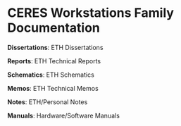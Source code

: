 # CERES Workstations Family Documentation

**Dissertations**: ETH Dissertations

**Reports**: ETH Technical Reports

**Schematics**: ETH Schematics

**Memos**: ETH Technical Memos

**Notes**: ETH/Personal Notes

**Manuals**: Hardware/Software Manuals

